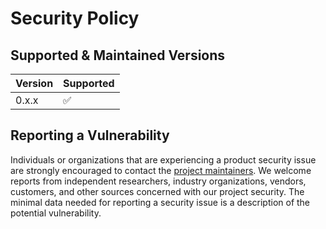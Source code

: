# Security Policy

## Supported & Maintained Versions

| Version | Supported          |
| ------- | ------------------ |
| 0.x.x   | :white_check_mark: |

## Reporting a Vulnerability

Individuals or organizations that are experiencing a product security issue are strongly encouraged to contact the [project maintainers](mailto:security@tonicpow.com).
We welcome reports from independent researchers, industry organizations, vendors, customers, and other sources concerned with our project security.
The minimal data needed for reporting a security issue is a description of the potential vulnerability.
